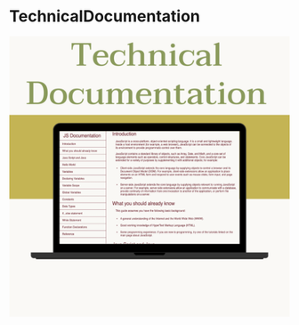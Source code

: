 # TechnicalDocumentation
![image](https://github.com/aimee8moon/TechnicalDocumentation/blob/main/Tech1.png?raw=true)
